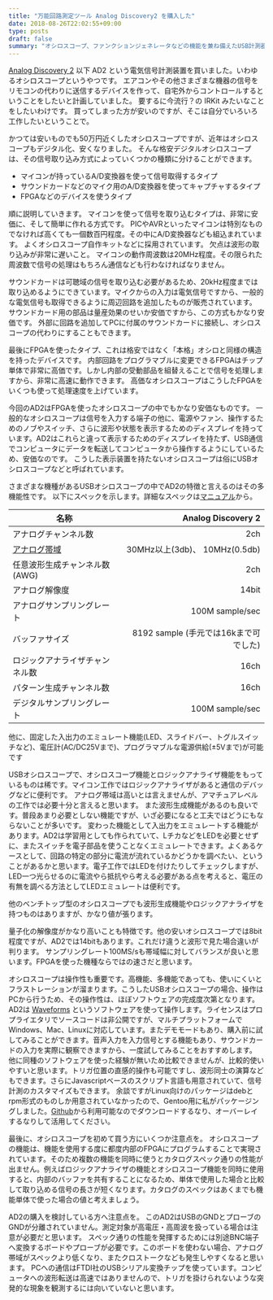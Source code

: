 ```yaml
---
title: "万能回路測定ツール Analog Discovery2 を購入した"
date: 2018-08-26T22:02:55+09:00
type: posts
draft: false
summary: "オシロスコープ、ファンクションジェネレータなどの機能を兼ね備えたUSB計測器を買いました"
---
```


[Analog Discovery 2](https://store.digilentinc.com/analog-discovery-2-100msps-usb-oscilloscope-logic-analyzer-and-variable-power-supply/) 以下 AD2 という電気信号計測装置を買いました。いわゆるオシロスコープというやつです。
エアコンやその他さまざまな機器の信号をリモコンの代わりに送信するデバイスを作って、自宅外からコントロールするということをしたいと計画していました。
要するに今流行？の IRKit みたいなことをしたいわけです。
買ってしまった方が安いのですが、そこは自分でいろいろ工作したいということで。

かつては安いものでも50万円近くしたオシロスコープですが、近年はオシロスコープもデジタル化、安くなりました。
そんな格安デジタルオシロスコープは、その信号取り込み方式によっていくつかの種類に分けることができます。

- マイコンが持っているA/D変換器を使って信号取得するタイプ
- サウンドカードなどのマイク用のA/D変換器を使ってキャプチャするタイプ
- FPGAなどのデバイスを使うタイプ

順に説明していきます。
マイコンを使って信号を取り込むタイプは、非常に安価に、そして簡単に作れる方式です。
PICやAVRといったマイコンは特別なものでなければ高くても一個数百円程度。その中にA/D変換器なども組込まれています。
よくオシロスコープ自作キットなどに採用されています。
欠点は波形の取り込みが非常に遅いこと。
マイコンの動作周波数は20MHz程度。その限られた周波数で信号の処理はもちろん通信なども行わなければなりません。

サウンドカードは可聴域の信号を取り込む必要があるため、20kHz程度までは取り込めるようにできています。マイクからの入力は電気信号ですから、一般的な電気信号も取得できるように周辺回路を追加したものが販売されています。
サウンドカード用の部品は量産効果のせいか安価ですから、この方式もかなり安価です。
外部に回路を追加してPCに付属のサウンドカードに接続し、オシロスコープの代わりにすることもできます。

最後にFPGAを使ったタイプ、これは格安ではなく「本格」オシロと同様の構造を持ったデバイスです。
内部回路をプログラマブルに変更できるFPGAはチップ単体で非常に高価です。しかし内部の受動部品を組替えることで信号を処理しますから、非常に高速に動作できます。
高価なオシロスコープはこうしたFPGAをいくつも使って処理速度を上げています。

今回のAD2はFPGAを使ったオシロスコープの中でもかなり安価なものです。
一般的なオシロスコープは信号を入力する端子の他に、電源やファン、操作するためのノブやスイッチ、さらに波形や状態を表示するためのディスプレイを持っています。AD2はこれらと違って表示するためのディスプレイを持たず、USB通信でコンピュータにデータを転送してコンピュータから操作するようにしているため、安価なのです。
こうした表示装置を持たないオシロスコープは俗にUSBオシロスコープなどと呼ばれています。

さまざまな機種があるUSBオシロスコープの中でAD2の特徴と言えるのはその多機能性です。
以下にスペックを示します。詳細なスペックは[マニュアル](https://reference.digilentinc.com/reference/instrumentation/analog-discovery-2/reference-manual)から。

名称 | Analog Discovery 2
---|--:
アナログチャンネル数 | 2ch
[アナログ帯域](https://reference.digilentinc.com/reference/instrumentation/analog-discovery-2/reference-manual#scope_spectral_characteristics) | 30MHz以上(3db)、 10MHz(0.5db)
任意波形生成チャンネル数(AWG) | 2ch
アナログ解像度 | 14bit
アナログサンプリングレート | 100M sample/sec
バッファサイズ | 8192 sample (手元では16kまで可でした)
ロジックアナライザチャンネル数 | 16ch
パターン生成チャンネル数 | 16ch
デジタルサンプリングレート | 100M sample/sec

他に、固定した入出力のエミュレート機能(LED、スライドバー、トグルスイッチなど)、電圧計(AC/DC25Vまで)、プログラマブルな電源供給(±5Vまで)が可能です

USBオシロスコープで、オシロスコープ機能とロジックアナライザ機能をもっているものは稀です。マイコン工作ではロジックアナライザがあると通信のデバッグなどに便利です。
アナログ帯域は高いとは言えませんが、アマチュアレベルの工作では必要十分と言えると思います。
また波形生成機能があるのも良いです。普段あまり必要としない機能ですが、いざ必要になると工夫ではどうにもならないことが多いです。
変わった機能として入出力をエミュレートする機能があります。AD2は学習用としても作られていて、LチカなどをLEDを必要とせずに、またスイッチを電子部品を使うことなくエミュレートできます。よくあるケースとして、回路の特定の部分に電流が流れているかどうかを調べたい、ということがあるかと思います。電子工作ではLEDを付けたりしてチェックしますが、LED一つ光らせるのに電流やら抵抗やら考える必要がある点を考えると、電圧の有無を調べる方法としてLEDエミュレートは便利です。

他のベンチトップ型のオシロスコープでも波形生成機能やロジックアナライザを持つものはありますが、かなり値が張ります。

量子化の解像度がかなり高いことも特徴です。他の安いオシロスコープでは8bit程度ですが、AD2では14bitもあります。これだけ違うと波形で見た場合違いが判ります。
サンプリングレート100MS/sも帯域幅に対してバランスが良いと思います。FPGAを使った機種ならではの速さだと思います。

オシロスコープは操作性も重要です。高機能、多機能であっても、使いにくいとフラストレーションが溜まります。こうしたUSBオシロスコープの場合、操作はPCから行うため、その操作性は、ほぼソフトウェアの完成度次第となります。
AD2は [Waveforms](https://reference.digilentinc.com/reference/software/waveforms/waveforms-3/start) というソフトウェアを使って操作します。ライセンスはプロプライエタリでソースコードは非公開ですが、マルチプラットフォームでWindows、Mac、Linuxに対応しています。またデモモードもあり、購入前に試してみることができます。音声入力を入力信号とする機能もあり、サウンドカードの入力を実際に観察できますから、一度試してみることをおすすめします。
他に同種のソフトウェアを使った経験が無いため比較できませんが、比較的使いやすいと思います。トリガ位置の直感的操作も可能ですし、波形同士の演算などもできます。さらにJavascriptベースのスクリプト言語も用意されていて、信号計測のカスタマイズもできます。
余談ですがLinux向けのパッケージはdebとrpm形式のものしか用意されていなかったので、Gentoo用に私がパッケージングしました。[Github](https://github.com/pluser/pluser-gentoo-repo)から利用可能なのでダウンロードするなり、オーバーレイするなりして活用してください。

最後に、オシロスコープを初めて買う方にいくつか注意点を。
オシロスコープの機能は、機能を使用する度に都度内部のFPGAにプログラムすることで実現されています。そのため複数の機能を同時に使うとカタログスペック通りの性能が出ません。例えばロジックアナライザの機能とオシロスコープ機能を同時に使用すると、内部のバッファを共有することになるため、単体で使用した場合と比較して取り込める信号の長さが短くなります。カタログのスペックはあくまでも機能単体で使った場合の値と考えましょう。

AD2の購入を検討している方へ注意点を。
このAD2はUSBのGNDとプローブのGNDが分離されていません。測定対象が高電圧・高周波を扱っている場合は注意が必要だと思います。
スペック通りの性能を発揮するためには別途BNC端子へ変換するボードやプローブが必要です。このボードを使わない場合、アナログ帯域がスペックより低くなり、またクロストークなども発生しやすくなると思います。
PCへの通信はFTDI社のUSBシリアル変換チップを使っています。コンピュータへの波形転送は高速ではありませんので、トリガを掛けられないような突発的な現象を観測するには向いていないと思います。


